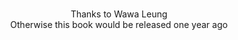 
<br/><br/><br/>

<div align="center">Thanks to Wawa Leung</div>

<div align="center">Otherwise this book would be released one year ago</div>
